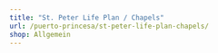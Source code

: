 ```yaml
---
title: "St. Peter Life Plan / Chapels"
url: /puerto-princesa/st-peter-life-plan-chapels/
shop: Allgemein
---
```

